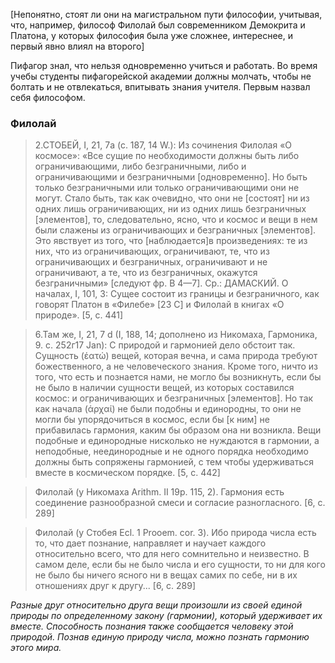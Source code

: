 [Непонятно, стоят ли они на магистральном пути философии, учитывая, что, например, философ Филолай был современником Демокрита и Платона, у которых философия была уже сложнее, интереснее, и первый явно влиял на второго]

Пифагор знал, что нельзя одновременно учиться и работать. Во время учебы студенты пифагорейской академии должны молчать, чтобы не болтать и не отвлекаться, впитывать знания учителя. Первым назвал себя философом.
### Филолай 
> 2.СТОБЕЙ, I, 21, 7а (с. 187, 14 W.): Из сочинения Филолая «О космосе»: «Все сущие по необходимости должны быть либо ограничивающими, либо безграничными, либо и ограничивающими и безграничными [одновременно]. Но быть только безграничными или только ограничивающими они не могут. Стало быть, так как очевидно, что они не [состоят] ни из одних лишь ограничивающих, ни из одних лишь безграничных [элементов], то, следовательно, ясно, что и космос и вещи в нем были слажены из ограничивающих и безграничных [элементов]. Это явствует из того, что [наблюдается]в произведениях: те из них, что из ограничивающих, ограничивают, те, что из ограничивающих и безграничных, ограничивают и не ограничивают, а те, что из безграничных, окажутся безграничными» [следуют фр. В 4—7]. Ср.: ДАМАСКИЙ. О началах, I, 101, 3: Сущее состоит из границы и безграничного, как говорят Платон в «Филебе» [23 С] и Филолай в книгах «О природе». [5, с. 441]

>6.Там же, I, 21, 7 d (I, 188, 14; дополнено из Никомаха, Гармоника, 9. с. 252г17 Jan): С природой и гармонией дело обстоит так. Сущность (έατώ) вещей, которая вечна, и сама природа требуют божественного, а не человеческого знания. Кроме того, ничто из того, что есть и познается нами, не могло бы возникнуть, если бы не было в наличии сущности вещей, из которых составился космос: и ограничивающих и безграничных [элементов]. Но так как начала (άρχαί) не были подобны и единородны, то они не могли бы упорядочиться в космос, если бы [к ним] не прибавилась гармония, каким бы образом она ни возникла. Вещи подобные и единородные нисколько не нуждаются в гармонии, а неподобные, неединородные и не одного порядка необходимо должны быть сопряжены гармонией, с тем чтобы удерживаться вместе в космическом порядке. [5, с. 442]

>Филолай (у Никомаха Arithm. II 19р. 115, 2). Гармония есть соединение разнообразной смеси и согласие разногласного. [6, с. 289]

>Филолай (у Стобея Есl. 1 Prooem. cor. 3). Ибо природа числа есть то, что дает познание, направляет и научает каждого относительно всего, что для него сомнительно и неизвестно. В самом деле, если бы не было числа и его сущности, то ни для кого не было бы ничего ясного ни в вещах самих по себе, ни в их отношениях друг к другу... [6, с. 289]

*Разные друг относительно друга вещи произошли из своей единой природы по определенному закону (гармонии), который удерживает их вместе. Способность познания также сообщается человеку этой природой. Познав единую природу числа, можно познать гармонию этого мира.*

